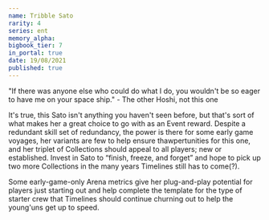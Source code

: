 ```yaml
---
name: Tribble Sato
rarity: 4
series: ent
memory_alpha:
bigbook_tier: 7
in_portal: true
date: 19/08/2021
published: true
---
```


"If there was anyone else who could do what I do, you wouldn't be so eager to have me on your space ship." - The other Hoshi, not this one 

It's true, this Sato isn't anything you haven't seen before, but that's sort of what makes her a great choice to go with as an Event reward. Despite a redundant skill set of redundancy, the power is there for some early game voyages, her variants are few to help ensure thawpertunities for this one, and her triplet of Collections should appeal to all players; new or established. Invest in Sato to “finish, freeze, and forget” and hope to pick up two more Collections in the many years Timelines still has to come(?).

Some early-game-only Arena metrics give her plug-and-play potential for players just starting out and help complete the template for the type of starter crew that Timelines should continue churning out to help the young'uns get up to speed.
